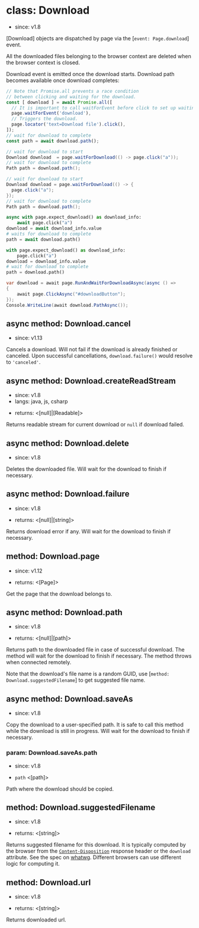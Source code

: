 # class: Download
* since: v1.8

[Download] objects are dispatched by page via the [`event: Page.download`] event.

All the downloaded files belonging to the browser context are deleted when the
browser context is closed.

Download event is emitted once the download starts. Download path becomes available once download completes:

```js
// Note that Promise.all prevents a race condition
// between clicking and waiting for the download.
const [ download ] = await Promise.all([
  // It is important to call waitForEvent before click to set up waiting.
  page.waitForEvent('download'),
  // Triggers the download.
  page.locator('text=Download file').click(),
]);
// wait for download to complete
const path = await download.path();
```

```java
// wait for download to start
Download download  = page.waitForDownload(() -> page.click("a"));
// wait for download to complete
Path path = download.path();
```

```java
// wait for download to start
Download download = page.waitForDownload(() -> {
  page.click("a");
});
// wait for download to complete
Path path = download.path();
```

```python async
async with page.expect_download() as download_info:
    await page.click("a")
download = await download_info.value
# waits for download to complete
path = await download.path()
```

```python sync
with page.expect_download() as download_info:
    page.click("a")
download = download_info.value
# wait for download to complete
path = download.path()
```

```csharp
var download = await page.RunAndWaitForDownloadAsync(async () =>
{
    await page.ClickAsync("#downloadButton");
});
Console.WriteLine(await download.PathAsync());
```

## async method: Download.cancel
* since: v1.13

Cancels a download. Will not fail if the download is already finished or canceled.
Upon successful cancellations, `download.failure()` would resolve to `'canceled'`.

## async method: Download.createReadStream
* since: v1.8
* langs: java, js, csharp
- returns: <[null]|[Readable]>

Returns readable stream for current download or `null` if download failed.

## async method: Download.delete
* since: v1.8

Deletes the downloaded file. Will wait for the download to finish if necessary.

## async method: Download.failure
* since: v1.8
- returns: <[null]|[string]>

Returns download error if any. Will wait for the download to finish if necessary.

## method: Download.page
* since: v1.12
- returns: <[Page]>

Get the page that the download belongs to.

## async method: Download.path
* since: v1.8
- returns: <[null]|[path]>

Returns path to the downloaded file in case of successful download. The method will
wait for the download to finish if necessary. The method throws when connected remotely.

Note that the download's file name is a random GUID, use [`method: Download.suggestedFilename`]
to get suggested file name.

## async method: Download.saveAs
* since: v1.8

Copy the download to a user-specified path. It is safe to call this method while the download
is still in progress. Will wait for the download to finish if necessary.

### param: Download.saveAs.path
* since: v1.8
- `path` <[path]>

Path where the download should be copied.

## method: Download.suggestedFilename
* since: v1.8
- returns: <[string]>

Returns suggested filename for this download. It is typically computed by the browser from the
[`Content-Disposition`](https://developer.mozilla.org/en-US/docs/Web/HTTP/Headers/Content-Disposition) response header
or the `download` attribute. See the spec on [whatwg](https://html.spec.whatwg.org/#downloading-resources). Different
browsers can use different logic for computing it.

## method: Download.url
* since: v1.8
- returns: <[string]>

Returns downloaded url.
